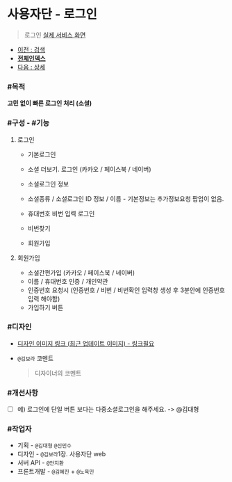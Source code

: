# 사용자단 - 로그인

> 로그인  [실제 서비스 화면](https://www.modooclass.net/modoo/login)



- [이전 : 검색](../search)      
- [**전체인덱스**](../../README.md)     
- [다음 : 상세](../detail)



### #목적

**고민 없이 빠른 로그인 처리 (소셜)**



### #구성 - #기능



1. 로그인

   - 기본로그인

   - 소셜 더보기. 로그인 (카카오 / 페이스북 / 네이버)
   - 소셜로그인 정보
   - 소셜종류 / 소셜로그인 ID 정보 / 이름 - 기본정보는 추가정보요청 팝업이 없음.
   - 휴대번호 비번 입력 로그인
   - 비번찾기
   - 회원가입
2. 회원가입
   - 소셜간편가입 (카카오 / 페이스북 / 네이버)
   - 이름 / 휴대번호 인증 / 개인약관
   - 인증번호 요청시 (인증번호 / 비번 / 비번확인 입력창 생성 후 3분안에 인증번호 입력 해야함)
   - 가입하기 버튼



###  #디자인

- [디자인 이미지 링크 (최근 업데이트 이미지) - 링크필요]()

- `@김보라`  코멘트

  > 디자이너의 코멘트



### #개선사항

- [ ] 예) 로그인에 단일 버튼 보다는 다중소셜로그인을 해주세요. -> @김대형



### #작업자

- 기획 - `@김대형` `@신민수`
- 디자인 - `@김보라`1장. 사용자단  web
- 서버 API - `@안지환`
- 프론트개발 - `@김혜진`  + `@노육민`











